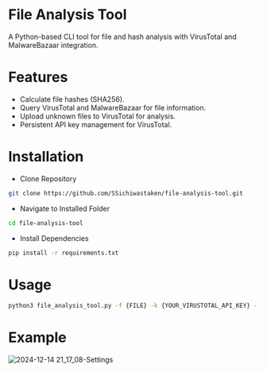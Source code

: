 # File Analysis Tool
A Python-based CLI tool for file and hash analysis with VirusTotal and MalwareBazaar integration.  


# Features
- Calculate file hashes (SHA256).  
- Query VirusTotal and MalwareBazaar for file information.  
- Upload unknown files to VirusTotal for analysis.  
- Persistent API key management for VirusTotal.  


# Installation
- Clone Repository
```bash
git clone https://github.com/SSichiwastaken/file-analysis-tool.git
```

- Navigate to Installed Folder
```bash
cd file-analysis-tool
```

- Install Dependencies
```bash
pip install -r requirements.txt
```

# Usage
```bash
python3 file_analysis_tool.py -f {FILE} -k {YOUR_VIRUSTOTAL_API_KEY} --tools {virustotal malwarebazaar}
```


# Example
![2024-12-14 21_17_08-Settings](https://github.com/user-attachments/assets/f5dc53bc-d003-4c6e-b2a3-64f924125dfc)
